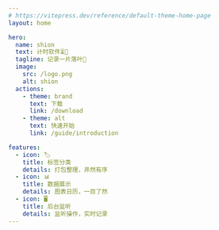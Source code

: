 ```yaml
---
# https://vitepress.dev/reference/default-theme-home-page
layout: home

hero:
  name: shion
  text: 计时软件⏳️🚧
  tagline: 记录一片落叶🍂
  image:
    src: /logo.png
    alt: shion
  actions:
    - theme: brand
      text: 下载
      link: /download
    - theme: alt
      text: 快速开始
      link: /guide/introduction

features:
  - icon: 🏷️
    title: 标签分类
    details: 打包整理，井然有序
  - icon: 📊
    title: 数据展示
    details: 图表日历，一目了然
  - icon: 🖥️
    title: 后台监听
    details: 监听操作，实时记录
---
```



<script setup>
import { onMounted } from 'vue'
import { fetchVersion } from '../.vitepress/fetchVersion'

onMounted(() => {
  fetchVersion()
})
</script>